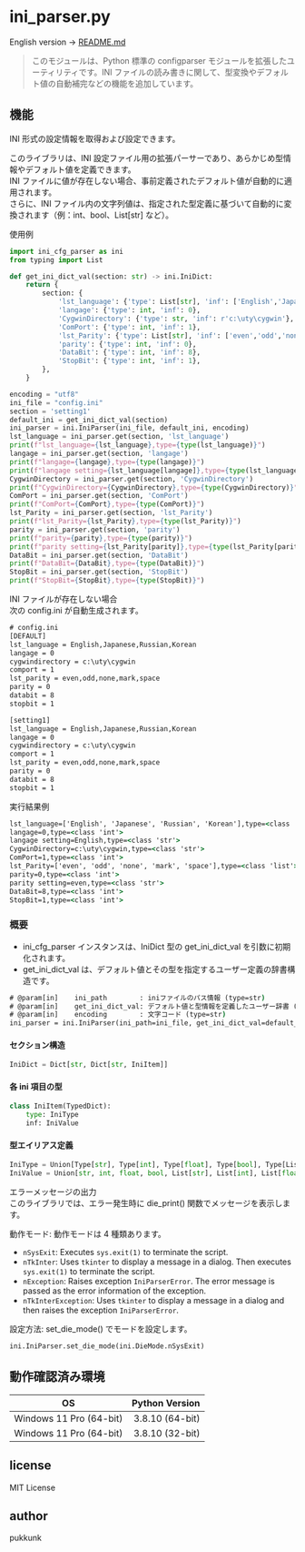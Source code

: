 # ini_parser.py
English version → [README.md](https://github.com/pukkunk/ini_cfg_parser/blob/main/README.md)

> このモジュールは、Python 標準の configparser モジュールを拡張したユーティリティです。INI ファイルの読み書きに関して、型変換やデフォルト値の自動補完などの機能を追加しています。

## 機能
INI 形式の設定情報を取得および設定できます。

このライブラリは、INI 設定ファイル用の拡張パーサーであり、あらかじめ型情報やデフォルト値を定義できます。  
INI ファイルに値が存在しない場合、事前定義されたデフォルト値が自動的に適用されます。  
さらに、INI ファイル内の文字列値は、指定された型定義に基づいて自動的に変換されます（例：int、bool、List[str] など）。

使用例
```python
import ini_cfg_parser as ini
from typing import List

def get_ini_dict_val(section: str) -> ini.IniDict:
    return {
        section: {
            'lst_language': {'type': List[str], 'inf': ['English','Japanese','Russian','Korean']},
            'langage': {'type': int, 'inf': 0},
            'CygwinDirectory': {'type': str, 'inf': r'c:\uty\cygwin'},
            'ComPort': {'type': int, 'inf': 1},
            'lst_Parity': {'type': List[str], 'inf': ['even','odd','none','mark','space']},
            'parity': {'type': int, 'inf': 0},
            'DataBit': {'type': int, 'inf': 8},
            'StopBit': {'type': int, 'inf': 1},
        },
    }

encoding = "utf8"
ini_file = "config.ini"
section = 'setting1'
default_ini = get_ini_dict_val(section)
ini_parser = ini.IniParser(ini_file, default_ini, encoding)
lst_language = ini_parser.get(section, 'lst_language')
print(f"lst_language={lst_language},type={type(lst_language)}")
langage = ini_parser.get(section, 'langage')
print(f"langage={langage},type={type(langage)}")
print(f"langage setting={lst_language[langage]},type={type(lst_language[langage])}")
CygwinDirectory = ini_parser.get(section, 'CygwinDirectory')
print(f"CygwinDirectory={CygwinDirectory},type={type(CygwinDirectory)}")
ComPort = ini_parser.get(section, 'ComPort')
print(f"ComPort={ComPort},type={type(ComPort)}")
lst_Parity = ini_parser.get(section, 'lst_Parity')
print(f"lst_Parity={lst_Parity},type={type(lst_Parity)}")
parity = ini_parser.get(section, 'parity')
print(f"parity={parity},type={type(parity)}")
print(f"parity setting={lst_Parity[parity]},type={type(lst_Parity[parity])}")
DataBit = ini_parser.get(section, 'DataBit')
print(f"DataBit={DataBit},type={type(DataBit)}")
StopBit = ini_parser.get(section, 'StopBit')
print(f"StopBit={StopBit},type={type(StopBit)}")
```
INI ファイルが存在しない場合  
次の config.ini が自動生成されます。
```cmd
# config.ini
[DEFAULT]
lst_language = English,Japanese,Russian,Korean
langage = 0
cygwindirectory = c:\uty\cygwin
comport = 1
lst_parity = even,odd,none,mark,space
parity = 0
databit = 8
stopbit = 1

[setting1]
lst_language = English,Japanese,Russian,Korean
langage = 0
cygwindirectory = c:\uty\cygwin
comport = 1
lst_parity = even,odd,none,mark,space
parity = 0
databit = 8
stopbit = 1
```
実行結果例
```cmd
lst_language=['English', 'Japanese', 'Russian', 'Korean'],type=<class 'list'>
langage=0,type=<class 'int'>
langage setting=English,type=<class 'str'>
CygwinDirectory=c:\uty\cygwin,type=<class 'str'>
ComPort=1,type=<class 'int'>
lst_Parity=['even', 'odd', 'none', 'mark', 'space'],type=<class 'list'>
parity=0,type=<class 'int'>
parity setting=even,type=<class 'str'>
DataBit=8,type=<class 'int'>
StopBit=1,type=<class 'int'>
```

### 概要
- ini_cfg_parser インスタンスは、IniDict 型の get_ini_dict_val を引数に初期化されます。
- get_ini_dict_val は、デフォルト値とその型を指定するユーザー定義の辞書構造です。

```cmd
# @param[in]    ini_path        : iniファイルのパス情報 (type=str)
# @param[in]    get_ini_dict_val: デフォルト値と型情報を定義したユーザー辞書 (type=IniDict)
# @param[in]    encoding        : 文字コード (type=str)
ini_parser = ini.IniParser(ini_path=ini_file, get_ini_dict_val=default_ini, encoding=encoding)
```

#### セクション構造
```python
IniDict = Dict[str, Dict[str, IniItem]]
```

#### 各 ini 項目の型
```python
class IniItem(TypedDict):
    type: IniType
    inf: IniValue
```

#### 型エイリアス定義
```python
IniType = Union[Type[str], Type[int], Type[float], Type[bool], Type[List[str]], Type[List[int]], Type[List[float]], Type[List[bool]]]
IniValue = Union[str, int, float, bool, List[str], List[int], List[float], List[bool]]
```

エラーメッセージの出力  
このライブラリでは、エラー発生時に die_print() 関数でメッセージを表示します。

動作モード: 動作モードは 4 種類あります。

- `nSysExit`: Executes `sys.exit(1)` to terminate the script.
- `nTkInter`: Uses `tkinter` to display a message in a dialog. Then executes `sys.exit(1)` to terminate the script.
- `nException`: Raises exception `IniParserError`. The error message is passed as the error information of the exception.
- `nTkInterException`: Uses `tkinter` to display a message in a dialog and then raises the exception `IniParserError`.

設定方法:
set_die_mode() でモードを設定します。


```python
ini.IniParser.set_die_mode(ini.DieMode.nSysExit)
```

## 動作確認済み環境

| OS                    | Python Version   |
|----------------------|-----------------:|
| Windows 11 Pro (64-bit) | 3.8.10 (64-bit) |
| Windows 11 Pro (64-bit) | 3.8.10 (32-bit) |

## license
MIT License

## author
pukkunk
